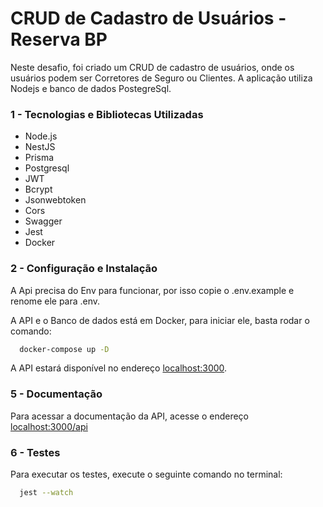 # CRUD de Cadastro de Usuários - Reserva BP

Neste desafio, foi criado um CRUD de cadastro de usuários, onde os usuários podem ser Corretores de Seguro ou Clientes.
A aplicação utiliza Nodejs e banco de dados PostegreSql.

### 1 - Tecnologias e Bibliotecas Utilizadas

- Node.js
- NestJS
- Prisma
- Postgresql
- JWT
- Bcrypt
- Jsonwebtoken
- Cors
- Swagger
- Jest
- Docker

### 2 - Configuração e Instalação
A Api precisa do Env para funcionar, por isso copie o .env.example e renome ele para .env.

A API e o Banco de dados está em Docker, para iniciar ele, basta rodar o comando:

```bash
  docker-compose up -D
```


A API estará disponível no endereço [localhost:3000](http://localhost:3000).

### 5 - Documentação

Para acessar a documentação da API, acesse o endereço [localhost:3000/api](http://localhost:3000/api)

### 6 - Testes

Para executar os testes, execute o seguinte comando no terminal:

```bash
  jest --watch
```
